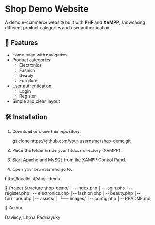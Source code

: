 # Shop Demo Website

A demo e-commerce website built with **PHP** and **XAMPP**, showcasing different product categories and user authentication.

## 🚀 Features
- Home page with navigation
- Product categories:
  - Electronics
  - Fashion
  - Beauty
  - Furniture
- User authentication:
  - Login
  - Register
- Simple and clean layout

## 🛠️ Installation
1. Download or clone this repository:
   
   git clone https://github.com/your-username/shop-demo.git
   
2. Place the folder inside your htdocs directory (XAMPP).

3. Start Apache and MySQL from the XAMPP Control Panel.

4. Open your browser and go to:

http://localhost/shop-demo

📂 Project Structure
shop-demo/
│-- index.php
│-- login.php
│-- register.php
│-- electronics.php
│-- fashion.php
│-- beauty.php
│-- furniture.php
│-- assets/
│   └── images/
│-- config.php
│-- README.md

👤 Author

Davincy, Lhona Padmayuky
